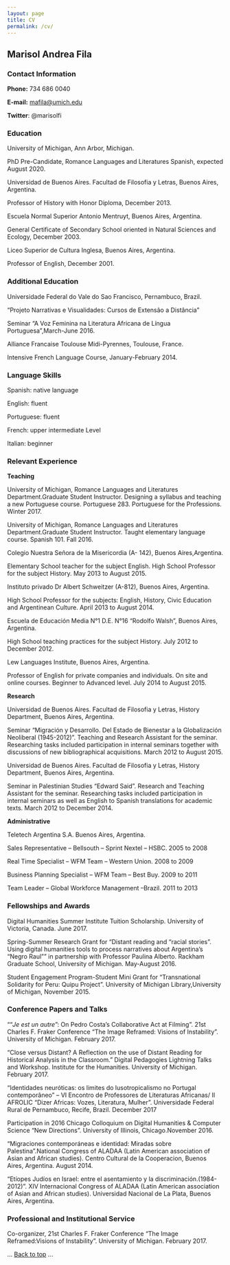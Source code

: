 ```yaml
---
layout: page
title: CV
permalink: /cv/
---
```




## Marisol Andrea Fila

### Contact Information

**Phone:** 734 686 0040

**E-mail:** <mafila@umich.edu>

**Twitter**: @marisolfi

### Education

University of Michigan, Ann Arbor, Michigan.

PhD Pre-Candidate, Romance Languages and Literatures Spanish, expected August 2020.

Universidad de Buenos Aires. Facultad de Filosofia y Letras, Buenos Aires, Argentina.

Professor of History with Honor Diploma, December 2013.

Escuela Normal Superior Antonio Mentruyt, Buenos Aires, Argentina.

General Certificate of Secondary School oriented in Natural Sciences and Ecology, December 2003.

Liceo Superior de Cultura Inglesa, Buenos Aires, Argentina.

Professor of English, December 2001.

### Additional Education

Universidade Federal do Vale do Sao Francisco, Pernambuco, Brazil.

“Projeto Narrativas e Visualidades: Cursos de Extensão a Distância”

Seminar “A Voz Feminina na Literatura Africana de Língua Portuguesa”,March-June 2016.

Alliance Francaise Toulouse Midi-Pyrennes, Toulouse, France.

Intensive French Language Course, January-February 2014.

### Language Skills

Spanish: native language

English: fluent

Portuguese: fluent

French: upper intermediate Level

Italian: beginner

### Relevant Experience

**Teaching**

University of Michigan, Romance Languages and Literatures Department.Graduate Student Instructor. Designing a syllabus and teaching a new Portuguese course. Portuguese 283. Portuguese for the Professions. Winter 2017.

University of Michigan, Romance Languages and Literatures Department.Graduate Student Instructor. Taught elementary language course. Spanish 101. Fall 2016.

Colegio Nuestra Señora de la Misericordia (A- 142), Buenos Aires,Argentina.

Elementary School teacher for the subject English. High School Professor for the subject History. May 2013 to August 2015.

Instituto privado Dr Albert Schweitzer (A-812), Buenos Aires, Argentina.

High School Professor for the subjects: English, History, Civic Education and Argentinean Culture. April 2013 to August 2014.

Escuela de Educación Media N°1 D.E. N°16 “Rodolfo Walsh”, Buenos Aires, Argentina.

High School teaching practices for the subject History. July 2012 to December 2012.

Lew Languages Institute, Buenos Aires, Argentina.

Professor of English for private companies and individuals. On site and online courses. Beginner to Advanced level. July 2014 to August 2015.

**Research**

Universidad de Buenos Aires. Facultad de Filosofia y Letras, History Department, Buenos Aires, Argentina.

Seminar “Migración y Desarrollo. Del Estado de Bienestar a la Globalización Neoliberal (1945-2012)”. Teaching and Research Assistant for the seminar. Researching tasks included participation in internal seminars together with discussions of new bibliographical acquisitions. March 2012 to August 2015.

Universidad de Buenos Aires. Facultad de Filosofia y Letras, History Department, Buenos Aires, Argentina.

Seminar in Palestinian Studies “Edward Said”. Research and Teaching Assistant for the seminar. Researching tasks included participation in internal seminars as well as English to Spanish translations for academic texts. March 2012 to December 2014.

**Administrative**

Teletech Argentina S.A. Buenos Aires, Argentina.

Sales Representative – Bellsouth – Sprint Nextel – HSBC. 2005 to 2008

Real Time Specialist – WFM Team – Western Union. 2008 to 2009

Business Planning Specialist – WFM Team – Best Buy. 2009 to 2011

Team Leader – Global Workforce Management –Brazil. 2011 to 2013

### Fellowships and Awards

Digital Humanities Summer Institute Tuition Scholarship. University of Victoria, Canada. June 2017.

Spring-Summer Research Grant for “Distant reading and “racial stories”. Using digital humanities tools to process narratives about Argentina’s “Negro Raul”” in partnership with Professor Paulina Alberto. Rackham Graduate School, University of Michigan. May-August 2016.

Student Engagement Program-Student Mini Grant for “Transnational Solidarity for Peru: Quipu Project”. University of Michigan Library,University of Michigan, November 2015.

### Conference Papers and Talks

““*Je est un autre*”: On Pedro Costa’s Collaborative Act at Filming”. 21st Charles F. Fraker Conference “The Image Reframed: Visions of Instability”. University of Michigan. February 2017.

“Close versus Distant? A Reflection on the use of Distant Reading for Historical Analysis in the Classroom.” Digital Pedagogies Lightning Talks and Workshop. Institute for the Humanities. University of
Michigan. February 2017.

“Identidades neuróticas: os limites do lusotropicalismo no Portugal contemporâneo” – VI Encontro de Professores de Literaturas Africanas/ II
AFROLIC “Dizer Africas: Vozes, Literatura, Mulher”. Universidade Federal Rural de Pernambuco, Recife, Brazil. December 2017

Participation in 2016 Chicago Colloquium on Digital Humanities & Computer Science “New Directions”. University of Illinois, Chicago.November 2016.

“Migraciones contemporáneas e identidad: Miradas sobre Palestina”.National Congress of ALADAA (Latin American association of Asian and African studies). Centro Cultural de la Cooperacion, Buenos Aires, Argentina. August 2014.

“Etíopes Judíos en Israel: entre el asentamiento y la discriminación.(1984-2012)”. XIV Internacional Congress of ALADAA (Latin American association of Asian and African studies). Universidad Nacional de La Plata, Buenos Aires, Argentina.

### Professional and Institutional Service

Co-organizer, 21st Charles F. Fraker Conference “The Image Reframed:Visions of Instability”. University of Michigan. February 2017.

<body id="top">
  ...
  <a href="#top">Back to top</a>
  ...
</body>
